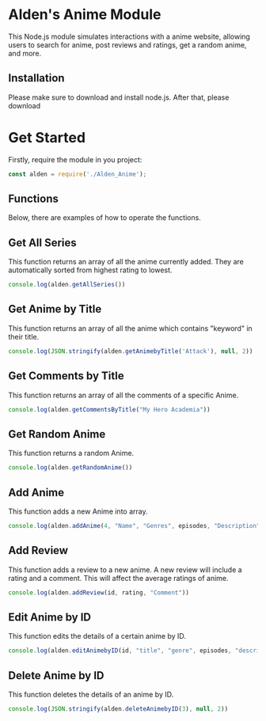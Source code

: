 # Alden's Anime  Module

This Node.js module simulates interactions with a anime website, allowing users to search for anime, post reviews and ratings, get a random anime, and more.

## Installation

Please make sure to download and install node.js. After that, please download



# Get Started

Firstly, require the module in you project:

```javascript
const alden = require('./Alden_Anime');
```


## Functions

Below, there are examples of how to operate the functions.

## Get All Series

This function returns an array of all the anime currently added.
They are automatically sorted from highest rating to lowest.

```javascript
console.log(alden.getAllSeries())
``` 

## Get Anime by Title 

This function returns an array of all the anime which contains "keyword" in their title.

```javascript
console.log(JSON.stringify(alden.getAnimebyTitle('Attack'), null, 2))
``` 

## Get Comments by Title 

This function returns an array of all the comments of a specific Anime.


```javascript
console.log(alden.getCommentsByTitle("My Hero Academia"))
``` 

## Get Random Anime 

This function returns a random Anime.

```javascript
console.log(alden.getRandomAnime())
``` 

## Add Anime 

This function adds a new Anime into array.

```javascript
console.log(alden.addAnime(4, "Name", "Genres", episodes, "Description", year, "Studio"))
``` 

## Add Review 

This function adds a review to a new anime.
A new review will include a rating and a comment.
This will affect the average ratings of anime.

```javascript
console.log(alden.addReview(id, rating, "Comment"))
``` 

## Edit Anime by ID

This function edits the details of a certain anime by ID. 

```javascript
console.log(alden.editAnimebyID(id, "title", "genre", episodes, "description", year, "studio"))
``` 

## Delete Anime by ID

This function deletes the details of an anime by ID.

```javascript
console.log(JSON.stringify(alden.deleteAnimebyID(3), null, 2))
``` 
